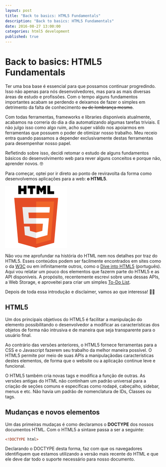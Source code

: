 ```yaml
---
layout: post
title: "Back to basics: HTML5 Fundamentals"
description: "Back to basics: HTML5 Fundamentals"
date: 2016-08-27 13:00:00
categories: html5 development
published: true
---
```


# Back to basics: HTML5 Fundamentals

Ter uma boa base é essencial para que possamos continuar progredindo. Isso não apenas para nós desenvolvedores, mas para as mais diversas áreas de estudo e profissões. Com o tempo alguns fundamentos importantes acabam se perdendo e deixamos de fazer o simples em detrimento da falta de conhecimento ~~ou de lembrança mesmo~~. 

Com todas ferramentas, frameworks e libraries disponíveis atualmente, acabamos na correria do dia a dia automatizando algumas tarefas triviais. E não julgo isso como algo ruim, acho super válido nos apoiarmos em ferramentas que possuem o poder de otimizar nosso trabalho. Meu receio entra quando passamos a depender exclusivamente destas ferramentas para desempenhar nosso papel. 

Refletindo sobre isso, decidi retomar o estudo de alguns fundamentos básicos do desenvolvimento web para rever alguns conceitos e porque não, aprender novos. 🤓

Para começar, optei por ir direto ao ponto de reviravolta da forma como desenvolvemos aplicações para a web: **o HTML5**. 

![](/../assets/images/HTML5.png)

Não vou me aprofundar na história do HTML nem nos detalhes por traz do HTML5. Esses conteúdos podem ser facilmente encontrados em sites como o da [W3C](https://www.w3.org/TR/html5/) ou em infinitamente outros, como o [Dive into HTML5](https://diveintohtml5.com.br/) (português). Aqui vou relatar um pouco dos elementos que fazerm parte do HTML5 e as API disponíveis. A propósito, recentemente escrevi sobre uma dessas APIs, a Web Storage, e aproveitei para criar um simples [To-Do List](http://julianopadilha.com/javascript/html/how-to-build/2016/07/24/how-to-build-todo-list-with-javascript-and-web-storage.html).  

Depois de toda essa introdução e disclaimer, vamos ao que interessa! 🕵🏻

## HTML5

Um dos principais objetivos do HTML5 é facilitar a manipulação do elemento possibilitando o desenvolvedor a modificar as características dos objetos de forma não intrusiva e de maneira que seja transparente para o usuário final.
	
Ao contrário das versões anteriores, o HTML5 fornece ferramentas para a CSS e o Javascript fazerem seu trabalho da melhor maneira possível. O HTML5 permite por meio de suas APIs a manipulaçãodas características destes elementos, de forma que o website ou a aplicação continue leve e funcional.

O HTML5 também cria novas tags e modifica a função de outras. As versões antigas do HTML não continham um padrão universal para a criação de seções comuns e específicas como rodapé, cabeçalho, sidebar, menus e etc. Não havia um padrão de nomenclatura de IDs, Classes ou tags. 

## Mudanças e novos elementos

Um das primeiras mudaças é como declaramos o **DOCTYPE** dos nossos documentos HTML. Com o HTML5 a sintaxe passa a ser a seguinte:

```html
<!DOCTYPE html>
```

Declarando o DOCTYPE desta forma, faz com que os navegadores identifiquem que estamos utilizando a versão mais recente do HTML e que ele deve dar todo o suporte necessário para nosso documento. 





